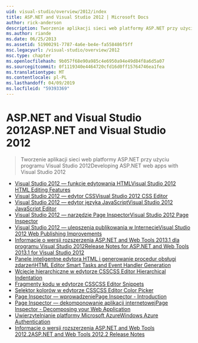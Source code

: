 ```yaml
---
uid: visual-studio/overview/2012/index
title: ASP.NET and Visual Studio 2012 | Microsoft Docs
author: rick-anderson
description: Tworzenie aplikacji sieci web platformy ASP.NET przy użyciu programu Visual Studio 2012
ms.author: riande
ms.date: 06/25/2013
ms.assetid: 51900291-7787-4a6e-be4e-fa558486f5ff
msc.legacyurl: /visual-studio/overview/2012
msc.type: chapter
ms.openlocfilehash: 9b057f68e90a985c4e6950a94e49d84f8a6d5a07
ms.sourcegitcommit: 0f1119340e4464720cfd16d0ff15764746ea1fea
ms.translationtype: MT
ms.contentlocale: pl-PL
ms.lasthandoff: 04/09/2019
ms.locfileid: "59393369"
---
```

# <a name="aspnet-and-visual-studio-2012"></a><span data-ttu-id="b4397-103">ASP.NET and Visual Studio 2012</span><span class="sxs-lookup"><span data-stu-id="b4397-103">ASP.NET and Visual Studio 2012</span></span>

> <span data-ttu-id="b4397-104">Tworzenie aplikacji sieci web platformy ASP.NET przy użyciu programu Visual Studio 2012</span><span class="sxs-lookup"><span data-stu-id="b4397-104">Developing ASP.NET web apps with Visual Studio 2012</span></span>


- [<span data-ttu-id="b4397-105">Visual Studio 2012 — funkcje edytowania HTML</span><span class="sxs-lookup"><span data-stu-id="b4397-105">Visual Studio 2012 HTML Editing Features</span></span>](visual-studio-2012-html-editing-features.md)
- [<span data-ttu-id="b4397-106">Visual Studio 2012 — edytor CSS</span><span class="sxs-lookup"><span data-stu-id="b4397-106">Visual Studio 2012 CSS Editor</span></span>](visual-studio-2012-css-editor.md)
- [<span data-ttu-id="b4397-107">Visual Studio 2012 — edytor języka JavaScript</span><span class="sxs-lookup"><span data-stu-id="b4397-107">Visual Studio 2012 JavaScript Editor</span></span>](visual-studio-2012-javascript-editor.md)
- [<span data-ttu-id="b4397-108">Visual Studio 2012 — narzędzie Page Inspector</span><span class="sxs-lookup"><span data-stu-id="b4397-108">Visual Studio 2012 Page Inspector</span></span>](visual-studio-2012-page-inspector.md)
- [<span data-ttu-id="b4397-109">Visual Studio 2012 — ulepszenia publikowania w Internecie</span><span class="sxs-lookup"><span data-stu-id="b4397-109">Visual Studio 2012 Web Publishing Improvements</span></span>](visual-studio-2012-web-publishing-improvements.md)
- [<span data-ttu-id="b4397-110">Informacje o wersji rozszerzenia ASP.NET and Web Tools 2013.1 dla programu Visual Studio 2012</span><span class="sxs-lookup"><span data-stu-id="b4397-110">Release Notes for ASP.NET and Web Tools 2013.1 for Visual Studio 2012</span></span>](aspnet-and-web-tools-20131-for-visual-studio-2012.md)
- [<span data-ttu-id="b4397-111">Panele inteligentne edytora HTML i generowanie procedur obsługi zdarzeń</span><span class="sxs-lookup"><span data-stu-id="b4397-111">HTML Editor Smart Tasks and Event Handler Generation</span></span>](visual-studio-vnext-videos-html-editor-smart-tasks-and-event-handler-generation.md)
- [<span data-ttu-id="b4397-112">Wcięcie hierarchiczne w edytorze CSS</span><span class="sxs-lookup"><span data-stu-id="b4397-112">CSS Editor Hierarchical Indentation</span></span>](visual-studio-vnext-videos-css-editor-hierarchical-indentation.md)
- [<span data-ttu-id="b4397-113">Fragmenty kodu w edytorze CSS</span><span class="sxs-lookup"><span data-stu-id="b4397-113">CSS Editor Snippets</span></span>](visual-studio-vnext-videos-css-editor-snippets.md)
- [<span data-ttu-id="b4397-114">Selektor kolorów w edytorze CSS</span><span class="sxs-lookup"><span data-stu-id="b4397-114">CSS Editor Color Picker</span></span>](visual-studio-vnext-videos-css-editor-color-picker.md)
- [<span data-ttu-id="b4397-115">Page Inspector — wprowadzenie</span><span class="sxs-lookup"><span data-stu-id="b4397-115">Page Inspector - Introduction</span></span>](visual-studio-vnext-videos-page-inspector-introduction.md)
- [<span data-ttu-id="b4397-116">Page Inspector — dekomponowanie aplikacji internetowej</span><span class="sxs-lookup"><span data-stu-id="b4397-116">Page Inspector - Decomposing your Web Application</span></span>](visual-studio-vnext-videos-page-inspector-decomposing-your-web-application.md)
- [<span data-ttu-id="b4397-117">Uwierzytelnianie platformy Microsoft Azure</span><span class="sxs-lookup"><span data-stu-id="b4397-117">Windows Azure Authentication</span></span>](windows-azure-authentication.md)
- [<span data-ttu-id="b4397-118">Informacje o wersji rozszerzenia ASP.NET and Web Tools 2012.2</span><span class="sxs-lookup"><span data-stu-id="b4397-118">ASP.NET and Web Tools 2012.2 Release Notes</span></span>](aspnet-and-web-tools-20122-release-notes-rtw.md)
